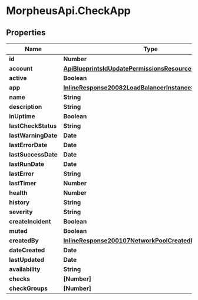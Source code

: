 # MorpheusApi.CheckApp

## Properties

Name | Type | Description | Notes
------------ | ------------- | ------------- | -------------
**id** | **Number** |  | [optional] 
**account** | [**ApiBlueprintsIdUpdatePermissionsResourcePermissionSites**](ApiBlueprintsIdUpdatePermissionsResourcePermissionSites.md) |  | [optional] 
**active** | **Boolean** |  | [optional] 
**app** | [**InlineResponse20082LoadBalancerInstanceSslCert**](InlineResponse20082LoadBalancerInstanceSslCert.md) |  | [optional] 
**name** | **String** |  | [optional] 
**description** | **String** |  | [optional] 
**inUptime** | **Boolean** |  | [optional] 
**lastCheckStatus** | **String** |  | [optional] 
**lastWarningDate** | **Date** |  | [optional] 
**lastErrorDate** | **Date** |  | [optional] 
**lastSuccessDate** | **Date** |  | [optional] 
**lastRunDate** | **Date** |  | [optional] 
**lastError** | **String** |  | [optional] 
**lastTimer** | **Number** |  | [optional] 
**health** | **Number** |  | [optional] 
**history** | **String** |  | [optional] 
**severity** | **String** |  | [optional] 
**createIncident** | **Boolean** |  | [optional] 
**muted** | **Boolean** |  | [optional] 
**createdBy** | [**InlineResponse200107NetworkPoolCreatedBy**](InlineResponse200107NetworkPoolCreatedBy.md) |  | [optional] 
**dateCreated** | **Date** |  | [optional] 
**lastUpdated** | **Date** |  | [optional] 
**availability** | **String** |  | [optional] 
**checks** | **[Number]** |  | [optional] 
**checkGroups** | **[Number]** |  | [optional] 


